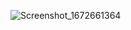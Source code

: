 ![Screenshot_1672661364](https://user-images.githubusercontent.com/97103117/210232218-f40e2c33-b859-43c4-8fb8-552606c9d9f3.png)
